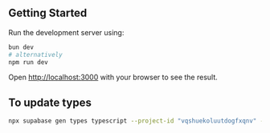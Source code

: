 ## Getting Started

Run the development server using:

```bash
bun dev
# alternatively
npm run dev
```

Open [http://localhost:3000](http://localhost:3000) with your browser to see the result.

## To update types

```bash
npx supabase gen types typescript --project-id "vqshuekoluutdogfxqnv" --schema public > src/types/supabase.ts
```
